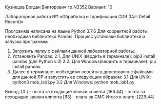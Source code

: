 Кузнецов Богдан Викторович
гр.N3352
Вариант: 10

Лабораторная работа №1
«Обработка и тарификация CDR (Call Detail Record)»


Программа написана на языке Python 3.7.6
Для корректной работы необходима библиотека Pandas.
Процесс установки библиотеки и запуска программы:
1. Загрузить папку с файлами данной лабораторной работы.
2. Установить Pandas:
	 2.1. Для UNIX (вводить в терминале): pip3 install pandas (для Python v.3)
	2.2.  Для Windows(вводить в терминале):  pip install pandas. 
3. Далее в терминале необходимо перейти в директорию с файлами для данной ЛР и запустить ее следующим образом: 	3.1 Для UNIX: python3 mob_lab1.py
3.2 Для Windows: python mob_lab1.py

Вывод:
[0.] - плата за входящие звонки клиента
[166.44] - плата за исходящие звонки клиента
[63] - плата за СМС
Итого к олате: [229.44]
